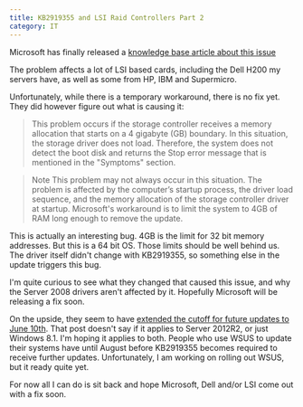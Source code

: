 ```yaml
---
title: KB2919355 and LSI Raid Controllers Part 2
category: IT
---
```


Microsoft has finally released a [knowledge base article about this issue](http://support.microsoft.com/kb/2967012)

The problem affects a lot of LSI based cards, including the Dell H200 my servers have, as well as some from HP, IBM and Supermicro.

Unfortunately, while there is a temporary workaround, there is no fix yet.  They did however figure out what is causing it:

> This problem occurs if the storage controller receives a memory allocation that starts on a 4 gigabyte (GB) boundary. In this situation, the storage driver does not load. Therefore, the system does not detect the boot disk and returns the Stop error message that is mentioned in the "Symptoms" section.

> Note This problem may not always occur in this situation. The problem is affected by the computer’s startup process, the driver load sequence, and the memory allocation of the storage controller driver at startup.
 Microsoft's workaround is to limit the system to 4GB of RAM long enough to remove the update.

This is actually an interesting bug.  4GB is the limit for 32 bit memory addresses.  But this is a 64 bit OS.  Those limits should be well behind us.  The driver itself didn't change with KB2919355, so something else in the update triggers this bug.

I'm quite curious to see what they changed that caused this issue, and why the Server 2008 drivers aren't affected by it.  Hopefully Microsoft will be releasing a fix soon.

On the upside, they seem to have [extended the cutoff for future updates to June 10th](http://blogs.windows.com/windows/b/windowsexperience/archive/2014/05/12/windows-8-1-update-requirement-extended.aspx).  That post doesn't say if it applies to Server 2012R2, or just Windows 8.1.  I'm hoping it applies to both.  People who use WSUS to update their systems have until August before KB2919355 becomes required to receive further updates.  Unfortunately, I am working on rolling out WSUS, but it ready quite yet.

For now all I can do is sit back and hope Microsoft, Dell and/or LSI come out with a fix soon.
